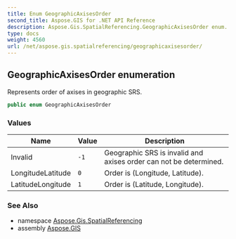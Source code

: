 ```yaml
---
title: Enum GeographicAxisesOrder
second_title: Aspose.GIS for .NET API Reference
description: Aspose.Gis.SpatialReferencing.GeographicAxisesOrder enum. Represents order of axises in geographic SRS
type: docs
weight: 4560
url: /net/aspose.gis.spatialreferencing/geographicaxisesorder/
---
```

## GeographicAxisesOrder enumeration

Represents order of axises in geographic SRS.

```csharp
public enum GeographicAxisesOrder
```

### Values

| Name | Value | Description |
| --- | --- | --- |
| Invalid | `-1` | Geographic SRS is invalid and axises order can not be determined. |
| LongitudeLatitude | `0` | Order is (Longitude, Latitude). |
| LatitudeLongitude | `1` | Order is (Latitude, Longitude). |

### See Also

* namespace [Aspose.Gis.SpatialReferencing](../../aspose.gis.spatialreferencing/)
* assembly [Aspose.GIS](../../)


